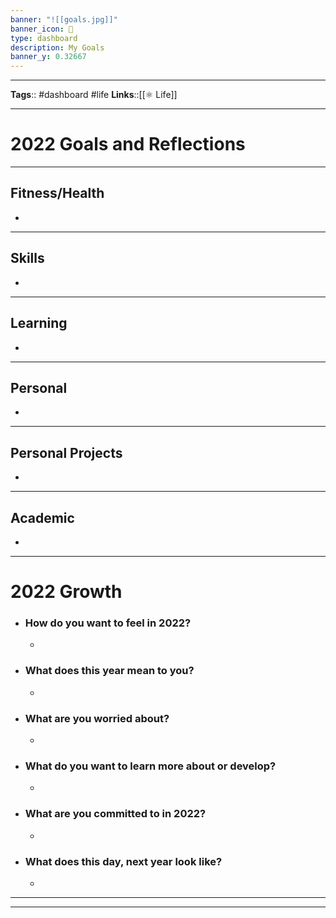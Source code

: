 ```yaml
---
banner: "![[goals.jpg]]"
banner_icon: 🎯
type: dashboard
description: My Goals
banner_y: 0.32667
---
```


---
**Tags**:: #dashboard #life
**Links**::[[⚛️ Life]]

---
# 2022 Goals and Reflections
---

## Fitness/Health
- 

---
## Skills
- 

---
## Learning

- 

---
## Personal

- 

---
## Personal Projects
- 

---
## Academic

- 

---


# **2022 Growth**

- ### How do you want to feel in 2022?
    - 
- ### What does this year mean to you?
    - 
- ### What are you worried about?
    - 
- ### What do you want to learn more about or develop?
    - 
- ### What are you committed to in 2022?
    - 
- ### What does this day, next year look like?
    - 


---
---
